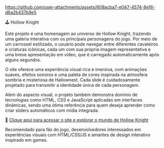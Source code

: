 https://github.com/user-attachments/assets/608acba7-e047-4574-8e16-d6a2b437b9e5


🕹️ Hollow Knight

Este projeto é uma homenagem ao universo de Hollow Knight, trazendo uma galeria interativa com os principais personagens do jogo. Por meio de um carrossel estilizado, o usuário pode navegar entre diferentes cavaleiros e criaturas icônicas, cada um com sua própria imagem representativa e uma breve apresentação em vídeo, que é carregado automaticamente após alguns segundos.

O site oferece uma experiência visual rica e imersiva, com animações suaves, efeitos sonoros e uma paleta de cores inspirada na atmosfera sombria e misteriosa de Hallownest. Cada slide é cuidadosamente projetado para transmitir a identidade única de cada personagem.

Além do aspecto visual, o projeto também demonstra domínio de tecnologias como HTML, CSS e JavaScript aplicadas em interfaces dinâmicas, sendo uma ótima referência para quem deseja aprender como criar sliders automáticos com mídia integrada.

🔗 [Clique aqui para acessar o site e explorar o mundo de Hollow Knight](https://9-hollow-knight.vercel.app/)

Recomendado para fãs do jogo, desenvolvedores interessados em experiências visuais com HTML/CSS/JS e amantes de design interativo inspirado em games.
